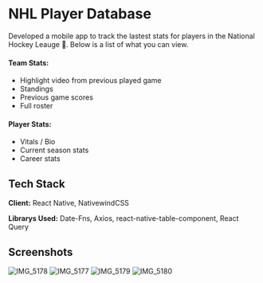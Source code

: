
# NHL Player Database

Developed a mobile app to track the lastest stats for players in the National Hockey Leauge 🏒. Below is a list of what you can view.

#### Team Stats: 
- Highlight video from previous played game
- Standings
- Previous game scores
- Full roster

#### Player Stats:
- Vitals / Bio
- Current season stats
- Career stats



## Tech Stack

**Client:** React Native, NativewindCSS

**Librarys Used:** Date-Fns, Axios, react-native-table-component, React Query


## Screenshots

![IMG_5178](https://user-images.githubusercontent.com/85086293/203192927-e6ecfac3-863d-41a0-a04c-f214c3fbbcee.PNG)
![IMG_5177](https://user-images.githubusercontent.com/85086293/203193043-fb3bd874-f7f7-4b71-90ce-1660e0dd5b63.PNG)
![IMG_5179](https://user-images.githubusercontent.com/85086293/203193086-cc972394-dfe7-46a4-a0ac-d6cf34ac4a5e.PNG)
![IMG_5180](https://user-images.githubusercontent.com/85086293/203193139-86494080-1e81-4426-84ae-851d2380715a.PNG)


